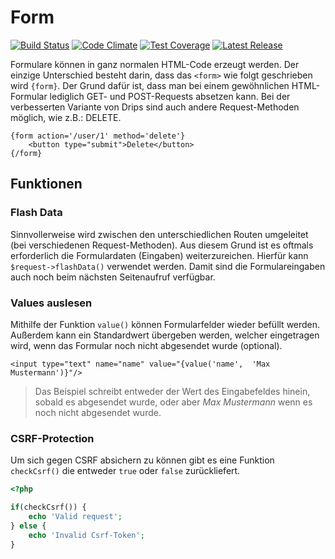 # Form

[![Build Status](https://travis-ci.org/Prowect/Form.svg)](https://travis-ci.org/Prowect/Form)
[![Code Climate](https://codeclimate.com/github/Prowect/Form/badges/gpa.svg)](https://codeclimate.com/github/Prowect/Form)
[![Test Coverage](https://codeclimate.com/github/Prowect/Form/badges/coverage.svg)](https://codeclimate.com/github/Prowect/Form/coverage)
[![Latest Release](https://img.shields.io/packagist/v/drips/Form.svg)](https://packagist.org/packages/drips/form)
 
Formulare können in ganz normalen HTML-Code erzeugt werden. Der einzige Unterschied besteht darin, dass das `<form>` wie folgt geschrieben wird `{form}`. Der Grund dafür ist, dass man bei einem gewöhnlichen HTML-Formular lediglich GET- und POST-Requests absetzen kann. Bei der verbesserten Variante von Drips sind auch andere Request-Methoden möglich, wie z.B.: DELETE.

```smarty
{form action='/user/1' method='delete'}
    <button type="submit">Delete</button>
{/form}
```

## Funktionen

### Flash Data

Sinnvollerweise wird zwischen den unterschiedlichen Routen umgeleitet (bei verschiedenen Request-Methoden). Aus diesem Grund ist es oftmals erforderlich die Formulardaten (Eingaben) weiterzureichen. Hierfür kann `$request->flashData()` verwendet werden. Damit sind die Formulareingaben auch noch beim nächsten Seitenaufruf verfügbar.

### Values auslesen

Mithilfe der Funktion `value()` können Formularfelder wieder befüllt werden. Außerdem kann ein Standardwert übergeben werden, welcher eingetragen wird, wenn das Formular noch nicht abgesendet wurde (optional).

```smarty
<input type="text" name="name" value="{value('name',  'Max Mustermann')}"/>
```

> Das Beispiel schreibt entweder der Wert des Eingabefeldes hinein, sobald es abgesendet wurde, oder aber *Max Mustermann* wenn es noch nicht abgesendet wurde.

### CSRF-Protection

Um sich gegen CSRF absichern zu können gibt es eine Funktion `checkCsrf()` die entweder `true` oder `false` zurückliefert.

```php
<?php

if(checkCsrf()) {
    echo 'Valid request';
} else {
    echo 'Invalid Csrf-Token';
}

```